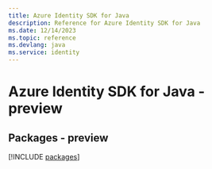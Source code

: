 ```yaml
---
title: Azure Identity SDK for Java
description: Reference for Azure Identity SDK for Java
ms.date: 12/14/2023
ms.topic: reference
ms.devlang: java
ms.service: identity
---
```

# Azure Identity SDK for Java - preview
## Packages - preview
[!INCLUDE [packages](identity-index.md)]